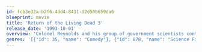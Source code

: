 ```yaml
---
id: fcb3e32a-b2f6-4dd4-8431-d2d50b659da6
blueprint: movie
title: 'Return of the Living Dead 3'
release_date: '1993-10-01'
overview: 'Colonel Reynolds and his group of government scientists continue their work on re-animating the dead for military use. His son Curt uses a stolen security pass to sneak in with his thrill-seeking girlfriend Julie, with shocking, deadly results!'
genres: '[{"id": 35, "name": "Comedy"}, {"id": 878, "name": "Science Fiction"}, {"id": 10749, "name": "Romance"}, {"id": 27, "name": "Horror"}]'
---
```

